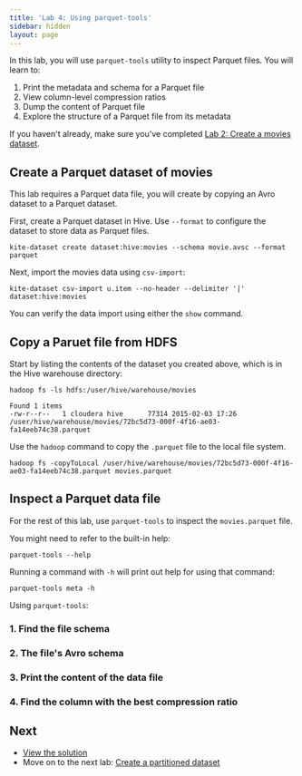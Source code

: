 ```yaml
---
title: 'Lab 4: Using parquet-tools'
sidebar: hidden
layout: page
---
```


In this lab, you will use `parquet-tools` utility to inspect Parquet files. You will learn to:

1. Print the metadata and schema for a Parquet file
2. View column-level compression ratios
3. Dump the content of Parquet file
4. Explore the structure of a Parquet file from its metadata

If you haven't already, make sure you've completed [Lab 2: Create a movies dataset][lab-2].

## Create a Parquet dataset of movies

This lab requires a Parquet data file, you will create by copying an Avro dataset to a Parquet dataset.

First, create a Parquet dataset in Hive. Use `--format` to configure the dataset to store data as Parquet files.

```
kite-dataset create dataset:hive:movies --schema movie.avsc --format parquet
```

Next, import the movies data using `csv-import`:

```
kite-dataset csv-import u.item --no-header --delimiter '|' dataset:hive:movies
```

You can verify the data import using either the `show` command.

## Copy a Paruet file from HDFS

Start by listing the contents of the dataset you created above, which is in the Hive warehouse directory:

```
hadoop fs -ls hdfs:/user/hive/warehouse/movies
```

```
Found 1 items
-rw-r--r--   1 cloudera hive      77314 2015-02-03 17:26 /user/hive/warehouse/movies/72bc5d73-000f-4f16-ae03-fa14eeb74c38.parquet
```

Use the `hadoop` command to copy the `.parquet` file to the local file system.

```
hadoop fs -copyToLocal /user/hive/warehouse/movies/72bc5d73-000f-4f16-ae03-fa14eeb74c38.parquet movies.parquet
```

## Inspect a Parquet data file

For the rest of this lab, use `parquet-tools` to inspect the `movies.parquet` file.

You might need to refer to the built-in help:

```
parquet-tools --help
```

Running a command with `-h` will print out help for using that command:

```
parquet-tools meta -h
```

Using `parquet-tools`:

### 1. Find the file schema

### 2. The file's Avro schema

### 3. Print the content of the data file

### 4. Find the column with the best compression ratio

## Next

* [View the solution][lab-4-solution]
* Move on to the next lab: [Create a partitioned dataset][lab-5]

[lab-2]: 2-create-a-movies-dataset.html
[lab-4-solution]: 4-using-parquet-tools-solution.html
[lab-5]: 5-create-a-partitioned-dataset.html
